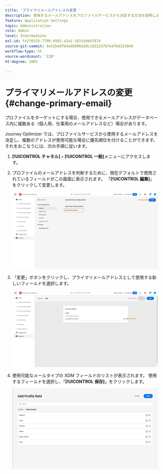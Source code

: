 ```yaml
---
title: 'プライマリメールアドレスの変更 '
description: 使用するメールアドレスをプロファイルサービスから決定する方法を説明します。
feature: Application Settings
topic: Administration
role: Admin
level: Intermediate
exl-id: fe2f6516-7790-4501-a3a1-3d7cb94d7874
source-git-commit: 4e52be8fb4a6b996d20cc831247b7e4f6d333840
workflow-type: ht
source-wordcount: '129'
ht-degree: 100%

---
```


# プライマリメールアドレスの変更 {#change-primary-email}

プロファイルをターゲットにする場合、使用できるメールアドレスがデータベース内に複数ある（個人用、仕事用のメールアドレスなど）場合があります。

Journey Optimizer では、プロファイルサービスから使用するメールアドレスを決定し、複数のアドレスが使用可能な場合に優先順位を付けることができます。 それをおこなうには、次の手順に従います。

1. **[!UICONTROL チャネル]** `>` **[!UICONTROL 一般]**&#x200B;メニューにアクセスします。
1. プロファイルのメールアドレスを判断するために、現在デフォルトで使用されているフィールドがこの画面に表示されます。 「**[!UICONTROL 編集]**」をクリックして変更します。

   ![](../assets/primary-address.png)

1. 「変更」ボタンをクリックし、プライマリメールアドレスとして使用する新しいフィールドを選択します。

   ![](../assets/primary-address-edit.png)

1. 使用可能なメールタイプの XDM フィールドのリストが表示されます。 使用するフィールドを選択し、「**[!UICONTROL 保存]**」をクリックします。

   ![](../assets/primary-address-field.png)

<!--1. You can also select an additional field to use as secondary email address. This allows you to determine which field to use if the primary field is empty for a profile. >> will be done later on-->
